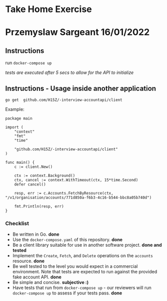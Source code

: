 # Take Home Exercise 
# Przemyslaw Sargeant 16/01/2022

## Instructions

run `docker-compose up`

*tests are executed after 5 secs to allow for the API to initialize*

## Instructions - Usage inside another application

`go get  github.com/H15Z/-interview-accountapi/client`

Example:

```golang
package main

import (
	"context"
	"fmt"
	"time"

	"github.com/H15Z/-interview-accountapi/client"
)

func main() {
	c := client.New()

	ctx := context.Background()
	ctx, cancel := context.WithTimeout(ctx, 15*time.Second)
	defer cancel()

	resp, err := c.Accounts.FetchByResource(ctx, "/v1/organisation/accounts/771d850a-f6b3-4c16-b544-bbc8a05b740d")

	fmt.Println(resp, err)
}

```

### Checklist
- Be written in Go. **done**
- Use the `docker-compose.yaml` of this repository. **done**
- Be a client library suitable for use in another software project. **done and tested**
- Implement the `Create`, `Fetch`, and `Delete` operations on the `accounts` resource. **done**
- Be well tested to the level you would expect in a commercial environment. Note that tests are expected to run against the provided fake account API. **done**
- Be simple and concise. **subjective :)**
- Have tests that run from `docker-compose up` - our reviewers will run `docker-compose up` to assess if your tests pass. **done**

